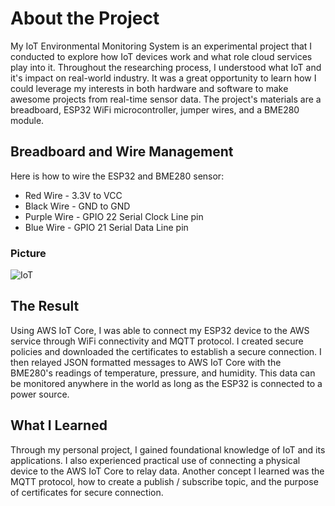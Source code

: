 # About the Project

My IoT Environmental Monitoring System is an experimental project that I conducted to explore how IoT devices work and what role cloud services play into it.
Throughout the researching process, I understood what IoT and it's impact on real-world industry. 
It was a great opportunity to learn how I could leverage my interests in both hardware and software to make awesome projects from real-time sensor data.
The project's materials are a breadboard, ESP32 WiFi microcontroller, jumper wires, and a BME280 module.

## Breadboard and Wire Management

Here is how to wire the ESP32 and BME280 sensor:

- Red Wire - 3.3V to VCC
- Black Wire - GND to GND
- Purple Wire - GPIO 22 Serial Clock Line pin
- Blue Wire - GPIO 21 Serial Data Line pin

### Picture

![IoT](https://github.com/user-attachments/assets/5e5c9252-e8a6-4f27-bc5b-f1d51caeabfa)

## The Result

Using AWS IoT Core, I was able to connect my ESP32 device to the AWS service through WiFi connectivity and MQTT protocol. I created secure policies and downloaded the certificates to establish a secure connection.
I then relayed JSON formatted messages to AWS IoT Core with the BME280's readings of temperature, pressure, and humidity. This data can be monitored anywhere in the world as long as the ESP32 is connected to a power source.

## What I Learned

Through my personal project, I gained foundational knowledge of IoT and its applications. I also experienced practical use of connecting a physical device to the AWS IoT Core to relay data.
Another concept I learned was the MQTT protocol, how to create a publish / subscribe topic, and the purpose of certificates for secure connection.
